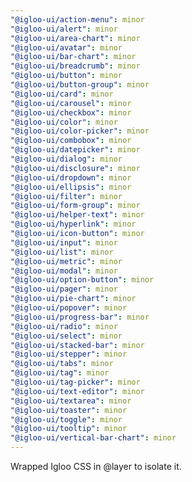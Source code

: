 ```yaml
---
"@igloo-ui/action-menu": minor
"@igloo-ui/alert": minor
"@igloo-ui/area-chart": minor
"@igloo-ui/avatar": minor
"@igloo-ui/bar-chart": minor
"@igloo-ui/breadcrumb": minor
"@igloo-ui/button": minor
"@igloo-ui/button-group": minor
"@igloo-ui/card": minor
"@igloo-ui/carousel": minor
"@igloo-ui/checkbox": minor
"@igloo-ui/color": minor
"@igloo-ui/color-picker": minor
"@igloo-ui/combobox": minor
"@igloo-ui/datepicker": minor
"@igloo-ui/dialog": minor
"@igloo-ui/disclosure": minor
"@igloo-ui/dropdown": minor
"@igloo-ui/ellipsis": minor
"@igloo-ui/filter": minor
"@igloo-ui/form-group": minor
"@igloo-ui/helper-text": minor
"@igloo-ui/hyperlink": minor
"@igloo-ui/icon-button": minor
"@igloo-ui/input": minor
"@igloo-ui/list": minor
"@igloo-ui/metric": minor
"@igloo-ui/modal": minor
"@igloo-ui/option-button": minor
"@igloo-ui/pager": minor
"@igloo-ui/pie-chart": minor
"@igloo-ui/popover": minor
"@igloo-ui/progress-bar": minor
"@igloo-ui/radio": minor
"@igloo-ui/select": minor
"@igloo-ui/stacked-bar": minor
"@igloo-ui/stepper": minor
"@igloo-ui/tabs": minor
"@igloo-ui/tag": minor
"@igloo-ui/tag-picker": minor
"@igloo-ui/text-editor": minor
"@igloo-ui/textarea": minor
"@igloo-ui/toaster": minor
"@igloo-ui/toggle": minor
"@igloo-ui/tooltip": minor
"@igloo-ui/vertical-bar-chart": minor
---
```


Wrapped Igloo CSS in @layer to isolate it.
